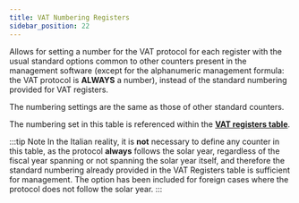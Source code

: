 ```yaml
---
title: VAT Numbering Registers
sidebar_position: 22
---
```


Allows for setting a number for the VAT protocol for each register with the usual standard options common to other counters present in the management software (except for the alphanumeric management formula: the VAT protocol is **ALWAYS** a number), instead of the standard numbering provided for VAT registers.

The numbering settings are the same as those of other standard counters.

The numbering set in this table is referenced within the [**VAT registers table**](/docs/configurations/tables/finance/vat-books/).

:::tip Note
In the Italian reality, it is **not** necessary to define any counter in this table, as the protocol **always** follows the solar year, regardless of the fiscal year spanning or not spanning the solar year itself, and therefore the standard numbering already provided in the VAT Registers table is sufficient for management.
The option has been included for foreign cases where the protocol does not follow the solar year.
:::